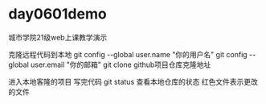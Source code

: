# day0601demo
城市学院21级web上课教学演示

克隆远程代码到本地
git config --global user.name "你的用户名"
git config --global user.email "你的邮箱"
git clone github项目仓库克隆地址

进入本地客隆的项目
写完代码
git status 查看本地仓库的状态
红色文件表示更改的文件
